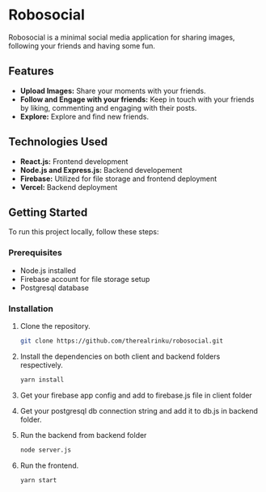# Robosocial

Robosocial is a minimal social media application for sharing images, following your friends and having some fun.

## Features

- **Upload Images:** Share your moments with your friends.
- **Follow and Engage with your friends:** Keep in touch with your friends by liking, commenting and engaging with their posts.
- **Explore:** Explore and find new friends.

## Technologies Used

- **React.js:** Frontend development
- **Node.js and Express.js:** Backend developement
- **Firebase:** Utilized for file storage and frontend deployment
- **Vercel:** Backend deployment

## Getting Started

To run this project locally, follow these steps:

### Prerequisites

- Node.js installed
- Firebase account for file storage setup
- Postgresql database

### Installation

1. Clone the repository.
   ```bash
   git clone https://github.com/therealrinku/robosocial.git

2. Install the dependencies on both client and backend folders respectively.
   ```bash
   yarn install
   
3. Get your firebase app config and add to firebase.js file in client folder

4. Get your postgresql db connection string and add it to db.js in backend folder.

5. Run the backend from backend folder
   ```bash
   node server.js

6. Run the frontend.
   ```bash
   yarn start
